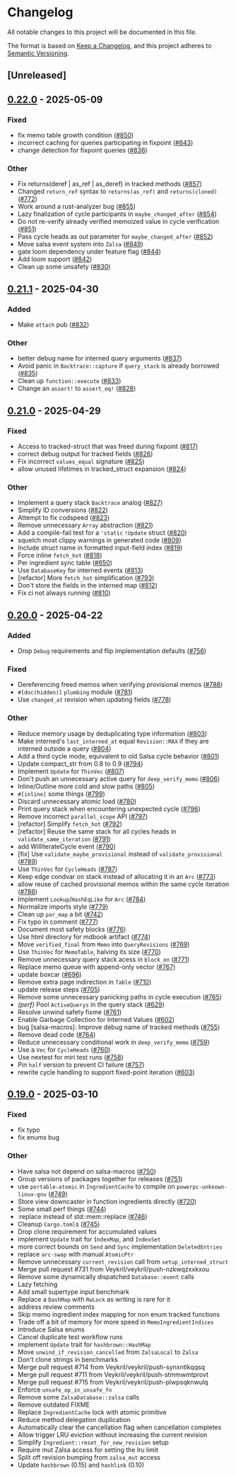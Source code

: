 # Changelog

All notable changes to this project will be documented in this file.

The format is based on [Keep a Changelog](https://keepachangelog.com/en/1.0.0/),
and this project adheres to [Semantic Versioning](https://semver.org/spec/v2.0.0.html).

## [Unreleased]

## [0.22.0](https://github.com/salsa-rs/salsa/compare/salsa-v0.21.1...salsa-v0.22.0) - 2025-05-09

### Fixed

- fix memo table growth condition ([#850](https://github.com/salsa-rs/salsa/pull/850))
- incorrect caching for queries participating in fixpoint ([#843](https://github.com/salsa-rs/salsa/pull/843))
- change detection for fixpoint queries ([#836](https://github.com/salsa-rs/salsa/pull/836))

### Other

- Fix returns(deref | as_ref | as_deref) in tracked methods ([#857](https://github.com/salsa-rs/salsa/pull/857))
- Changed `return_ref` syntax to `returns(as_ref)` and `returns(cloned)` ([#772](https://github.com/salsa-rs/salsa/pull/772))
- Work around a rust-analyzer bug ([#855](https://github.com/salsa-rs/salsa/pull/855))
- Lazy finalization of cycle participants in `maybe_changed_after` ([#854](https://github.com/salsa-rs/salsa/pull/854))
- Do not re-verify already verified memoized value in cycle verification ([#851](https://github.com/salsa-rs/salsa/pull/851))
- Pass cycle heads as out parameter for `maybe_changed_after` ([#852](https://github.com/salsa-rs/salsa/pull/852))
- Move salsa event system into `Zalsa` ([#849](https://github.com/salsa-rs/salsa/pull/849))
- gate loom dependency under feature flag ([#844](https://github.com/salsa-rs/salsa/pull/844))
- Add loom support ([#842](https://github.com/salsa-rs/salsa/pull/842))
- Clean up some unsafety ([#830](https://github.com/salsa-rs/salsa/pull/830))

## [0.21.1](https://github.com/salsa-rs/salsa/compare/salsa-v0.21.0...salsa-v0.21.1) - 2025-04-30

### Added

- Make `attach` pub ([#832](https://github.com/salsa-rs/salsa/pull/832))

### Other

- better debug name for interned query arguments ([#837](https://github.com/salsa-rs/salsa/pull/837))
- Avoid panic in `Backtrace::capture` if `query_stack` is already borrowed ([#835](https://github.com/salsa-rs/salsa/pull/835))
- Clean up `function::execute` ([#833](https://github.com/salsa-rs/salsa/pull/833))
- Change an `assert!` to `assert_eq!` ([#828](https://github.com/salsa-rs/salsa/pull/828))

## [0.21.0](https://github.com/salsa-rs/salsa/compare/salsa-v0.20.0...salsa-v0.21.0) - 2025-04-29

### Fixed

- Access to tracked-struct that was freed during fixpoint ([#817](https://github.com/salsa-rs/salsa/pull/817))
- correct debug output for tracked fields ([#826](https://github.com/salsa-rs/salsa/pull/826))
- Fix incorrect `values_equal` signature ([#825](https://github.com/salsa-rs/salsa/pull/825))
- allow unused lifetimes in tracked_struct expansion ([#824](https://github.com/salsa-rs/salsa/pull/824))

### Other

- Implement a query stack `Backtrace` analog ([#827](https://github.com/salsa-rs/salsa/pull/827))
- Simplify ID conversions ([#822](https://github.com/salsa-rs/salsa/pull/822))
- Attempt to fix codspeed ([#823](https://github.com/salsa-rs/salsa/pull/823))
- Remove unnecessary `Array` abstraction ([#821](https://github.com/salsa-rs/salsa/pull/821))
- Add a compile-fail test for a `'static` `!Update` struct ([#820](https://github.com/salsa-rs/salsa/pull/820))
- squelch most clippy warnings in generated code ([#809](https://github.com/salsa-rs/salsa/pull/809))
- Include struct name in formatted input-field index ([#819](https://github.com/salsa-rs/salsa/pull/819))
- Force inline `fetch_hot` ([#818](https://github.com/salsa-rs/salsa/pull/818))
- Per ingredient sync table ([#650](https://github.com/salsa-rs/salsa/pull/650))
- Use `DatabaseKey` for interned events ([#813](https://github.com/salsa-rs/salsa/pull/813))
- [refactor] More `fetch_hot` simplification ([#793](https://github.com/salsa-rs/salsa/pull/793))
- Don't store the fields in the interned map ([#812](https://github.com/salsa-rs/salsa/pull/812))
- Fix ci not always running ([#810](https://github.com/salsa-rs/salsa/pull/810))

## [0.20.0](https://github.com/salsa-rs/salsa/compare/salsa-v0.19.0...salsa-v0.20.0) - 2025-04-22

### Added

- Drop `Debug` requirements and flip implementation defaults ([#756](https://github.com/salsa-rs/salsa/pull/756))

### Fixed

- Dereferencing freed memos when verifying provisional memos ([#788](https://github.com/salsa-rs/salsa/pull/788))
- `#[doc(hidden)]` `plumbing` module ([#781](https://github.com/salsa-rs/salsa/pull/781))
- Use `changed_at` revision when updating fields ([#778](https://github.com/salsa-rs/salsa/pull/778))

### Other

- Reduce memory usage by deduplicating type information ([#803](https://github.com/salsa-rs/salsa/pull/803))
- Make interned's `last_interned_at` equal `Revision::MAX` if they are interned outside a query ([#804](https://github.com/salsa-rs/salsa/pull/804))
- Add a third cycle mode, equivalent to old Salsa cycle behavior ([#801](https://github.com/salsa-rs/salsa/pull/801))
- Update compact_str from 0.8 to 0.9 ([#794](https://github.com/salsa-rs/salsa/pull/794))
- Implement `Update` for `ThinVec` ([#807](https://github.com/salsa-rs/salsa/pull/807))
- Don't push an unnecessary active query for `deep_verify_memo` ([#806](https://github.com/salsa-rs/salsa/pull/806))
- Inline/Outline more cold and slow paths ([#805](https://github.com/salsa-rs/salsa/pull/805))
- `#[inline]` some things ([#799](https://github.com/salsa-rs/salsa/pull/799))
- Discard unnecessary atomic load ([#780](https://github.com/salsa-rs/salsa/pull/780))
- Print query stack when encountering unexpected cycle ([#796](https://github.com/salsa-rs/salsa/pull/796))
- Remove incorrect `parallel_scope` API ([#797](https://github.com/salsa-rs/salsa/pull/797))
- [refactor] Simplify `fetch_hot` ([#792](https://github.com/salsa-rs/salsa/pull/792))
- [refactor] Reuse the same stack for all cycles heads in `validate_same_iteration` ([#791](https://github.com/salsa-rs/salsa/pull/791))
- add WillIterateCycle event ([#790](https://github.com/salsa-rs/salsa/pull/790))
- [fix] Use `validate_maybe_provisional` instead of `validate_provisional` ([#789](https://github.com/salsa-rs/salsa/pull/789))
- Use `ThinVec` for `CycleHeads` ([#787](https://github.com/salsa-rs/salsa/pull/787))
- Keep edge condvar on stack instead of allocating it in an `Arc` ([#773](https://github.com/salsa-rs/salsa/pull/773))
- allow reuse of cached provisional memos within the same cycle iteration ([#786](https://github.com/salsa-rs/salsa/pull/786))
- Implement `Lookup`/`HashEqLike` for `Arc` ([#784](https://github.com/salsa-rs/salsa/pull/784))
- Normalize imports style ([#779](https://github.com/salsa-rs/salsa/pull/779))
- Clean up `par_map` a bit ([#742](https://github.com/salsa-rs/salsa/pull/742))
- Fix typo in comment ([#777](https://github.com/salsa-rs/salsa/pull/777))
- Document most safety blocks ([#776](https://github.com/salsa-rs/salsa/pull/776))
- Use html directory for mdbook artifact ([#774](https://github.com/salsa-rs/salsa/pull/774))
- Move `verified_final` from `Memo` into `QueryRevisions` ([#769](https://github.com/salsa-rs/salsa/pull/769))
- Use `ThinVec` for `MemoTable`, halving its size ([#770](https://github.com/salsa-rs/salsa/pull/770))
- Remove unnecessary query stack acess in `block_on` ([#771](https://github.com/salsa-rs/salsa/pull/771))
- Replace memo queue with append-only vector ([#767](https://github.com/salsa-rs/salsa/pull/767))
- update boxcar ([#696](https://github.com/salsa-rs/salsa/pull/696))
- Remove extra page indirection in `Table` ([#710](https://github.com/salsa-rs/salsa/pull/710))
- update release steps ([#705](https://github.com/salsa-rs/salsa/pull/705))
- Remove some unnecessary panicking paths in cycle execution ([#765](https://github.com/salsa-rs/salsa/pull/765))
- *(perf)* Pool `ActiveQuerys` in the query stack ([#629](https://github.com/salsa-rs/salsa/pull/629))
- Resolve unwind safety fixme ([#761](https://github.com/salsa-rs/salsa/pull/761))
- Enable Garbage Collection for Interned Values ([#602](https://github.com/salsa-rs/salsa/pull/602))
- bug [salsa-macros]: Improve debug name of tracked methods ([#755](https://github.com/salsa-rs/salsa/pull/755))
- Remove dead code ([#764](https://github.com/salsa-rs/salsa/pull/764))
- Reduce unnecessary conditional work in `deep_verify_memo` ([#759](https://github.com/salsa-rs/salsa/pull/759))
- Use a `Vec` for `CycleHeads` ([#760](https://github.com/salsa-rs/salsa/pull/760))
- Use nextest for miri test runs ([#758](https://github.com/salsa-rs/salsa/pull/758))
- Pin `half` version to prevent CI failure ([#757](https://github.com/salsa-rs/salsa/pull/757))
- rewrite cycle handling to support fixed-point iteration ([#603](https://github.com/salsa-rs/salsa/pull/603))

## [0.19.0](https://github.com/salsa-rs/salsa/compare/salsa-v0.18.0...salsa-v0.19.0) - 2025-03-10

### Fixed

- fix typo
- fix enums bug

### Other

- Have salsa not depend on salsa-macros ([#750](https://github.com/salsa-rs/salsa/pull/750))
- Group versions of packages together for releases ([#751](https://github.com/salsa-rs/salsa/pull/751))
- use `portable-atomic` in `IngredientCache` to compile on `powerpc-unknown-linux-gnu` ([#749](https://github.com/salsa-rs/salsa/pull/749))
- Store view downcaster in function ingredients directly ([#720](https://github.com/salsa-rs/salsa/pull/720))
- Some small perf things ([#744](https://github.com/salsa-rs/salsa/pull/744))
- :replace instead of std::mem::replace ([#746](https://github.com/salsa-rs/salsa/pull/746))
- Cleanup `Cargo.toml`s ([#745](https://github.com/salsa-rs/salsa/pull/745))
- Drop clone requirement for accumulated values
- implement `Update` trait for `IndexMap`, and `IndexSet`
- more correct bounds on `Send` and `Sync` implementation `DeletedEntries`
- replace `arc-swap` with manual `AtomicPtr`
- Remove unnecessary `current_revision` call from `setup_interned_struct`
- Merge pull request #731 from Veykril/veykril/push-nzkwqzxxkxou
- Remove some dynamically dispatched `Database::event` calls
- Lazy fetching
- Add small supertype input benchmark
- Replace a `DashMap` with `RwLock` as writing is rare for it
- address review comments
- Skip memo ingredient index mapping for non enum tracked functions
- Trade off a bit of memory for more speed in `MemoIngredientIndices`
- Introduce Salsa enums
- Cancel duplicate test workflow runs
- implement `Update` trait for `hashbrown::HashMap`
- Move `unwind_if_revision_cancelled` from `ZalsaLocal` to `Zalsa`
- Don't clone strings in benchmarks
- Merge pull request #714 from Veykril/veykril/push-synxntlkqqsq
- Merge pull request #711 from Veykril/veykril/push-stmmwmtprovt
- Merge pull request #715 from Veykril/veykril/push-plwpsqknwulq
- Enforce `unsafe_op_in_unsafe_fn`
- Remove some `ZalsaDatabase::zalsa` calls
- Remove outdated FIXME
- Replace `IngredientCache` lock with atomic primitive
- Reduce method delegation duplication
- Automatically clear the cancellation flag when cancellation completes
- Allow trigger LRU eviction without increasing the current revision
- Simplify `Ingredient::reset_for_new_revision` setup
- Require mut Zalsa access for setting the lru limit
- Split off revision bumping from `zalsa_mut` access
- Update `hashbrown` (0.15) and `hashlink` (0.10)
